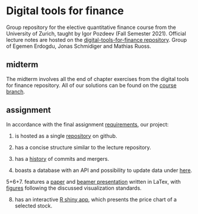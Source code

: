 # Digital tools for finance

Group repository for the elective quantitative finance course from the University of Zurich, taught by Igor Pozdeev (Fall Semester 2021). Official lecture notes are hosted on the [digital-tools-for-finance repository](https://github.com/ipozdeev/digital-tools-for-finance). Group of Egemen Erdogdu, Jonas Schmidiger and Mathias Ruoss.

## midterm
The midterm involves all the end of chapter exercises from the digital tools for finance repository. All of our solutions can be found on the [course branch](https://github.com/maruoss/dtff-project/tree/main).

## assignment

In accordance with the final assignment [requirements](https://github.com/ipozdeev/digital-tools-for-finance#assignment), our project:

1. is hosted as a single [repository](https://github.com/maruoss/dtff-project/tree/final-project) on github.

2. has a concise structure similar to the lecture repository.

3. has a [history](https://github.com/maruoss/dtff-project/commits/final-project) of commits and mergers. 

4. boasts a database with an API and possibility to update data under [here](https://github.com/maruoss/dtff-project/tree/final-project/Data%20Management).

5+6+7. features a [paper](https://github.com/maruoss/dtff-project/tree/final-project/Latex/text/paper) and [beamer presentation](https://github.com/maruoss/dtff-project/tree/final-project/Latex/text/presentation) written in LaTex, with [figures](https://github.com/maruoss/dtff-project/tree/final-project/Latex/text/figures) following the discussed visualization standards. 

8. has an interactive [R shiny app](https://github.com/maruoss/dtff-project/tree/final-project/Interactive%20App), which presents the price chart of a selected stock. 

